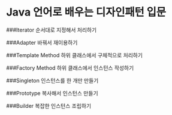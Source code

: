 # Java 언어로 배우는 디자인패턴 입문

###Iterator
    순서대로 지정해서 처리하기

###Adapter
    바꿔서 재이용하기

###Template Method
    하위 클래스에서 구체적으로 처리하기

###Factory Method
    하위 클래스에서 인스턴스 작성하기

###Singleton
    인스턴스를 한 개만 만들기

###Prototype
    복사해서 인스턴스 만들기

###Builder
    복잡한 인스턴스 조립하기
